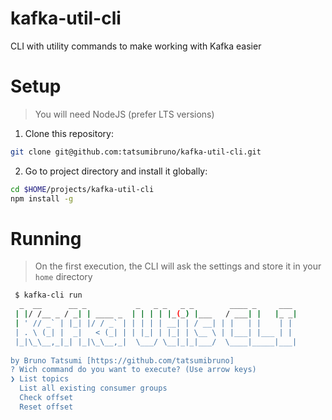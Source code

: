 # kafka-util-cli
CLI with utility commands to make working with Kafka easier

# Setup
> You will need NodeJS (prefer LTS versions)

1. Clone this repository:
```bash
git clone git@github.com:tatsumibruno/kafka-util-cli.git
```
2. Go to project directory and install it globally:
```bash
cd $HOME/projects/kafka-util-cli
npm install -g
```

# Running
> On the first execution, the CLI will ask the settings and store it in your `home` directory

```bash
 $ kafka-cli run
  _  __      __ _           _   _ _   _ _        ____ _     ___ 
 | |/ /__ _ / _| | ____ _  | | | | |_(_) |___   / ___| |   |_ _|
 | ' // _` | |_| |/ / _` | | | | | __| | / __| | |   | |    | | 
 | . \ (_| |  _|   < (_| | | |_| | |_| | \__ \ | |___| |___ | | 
 |_|\_\__,_|_| |_|\_\__,_|  \___/ \__|_|_|___/  \____|_____|___|
                                                                
by Bruno Tatsumi [https://github.com/tatsumibruno]
? Wich command do you want to execute? (Use arrow keys)
❯ List topics 
  List all existing consumer groups 
  Check offset 
  Reset offset 

```